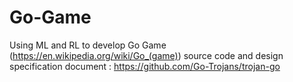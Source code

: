 # Go-Game
Using ML and RL to develop Go Game (https://en.wikipedia.org/wiki/Go_(game))
source code and design specification document : https://github.com/Go-Trojans/trojan-go
